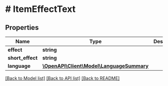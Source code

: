 # # ItemEffectText

## Properties

Name | Type | Description | Notes
------------ | ------------- | ------------- | -------------
**effect** | **string** |  |
**short_effect** | **string** |  |
**language** | [**\OpenAPI\Client\Model\LanguageSummary**](LanguageSummary.md) |  |

[[Back to Model list]](../../README.md#models) [[Back to API list]](../../README.md#endpoints) [[Back to README]](../../README.md)
